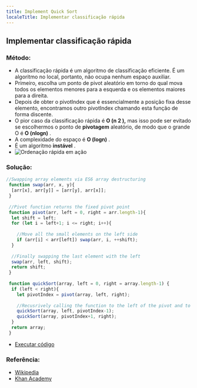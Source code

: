 ```yaml
---
title: Implement Quick Sort
localeTitle: Implementar classificação rápida
---
```

## Implementar classificação rápida

### Método:

*   A classificação rápida é um algoritmo de classificação eficiente. É um algoritmo no local, portanto, não ocupa nenhum espaço auxiliar.
*   Primeiro, escolha um ponto de pivot aleatório em torno do qual mova todos os elementos menores para a esquerda e os elementos maiores para a direita.
*   Depois de obter o pivotIndex que é essencialmente a posição fixa desse elemento, encontramos outro pivotIndex chamando esta função de forma discente.
*   O pior caso da classificação rápida é **O (n 2 ),** mas isso pode ser evitado se escolhermos o ponto de **pivotagem** aleatório, de modo que o grande O é **O (nlogn)** .
*   A complexidade do espaço é **O (logn)** .
*   É um algoritmo **instável** .
*   ![Ordenação rápida em ação](https://upload.wikimedia.org/wikipedia/commons/6/6a/Sorting_quicksort_anim.gif)

### Solução:

```js
//Swapping array elements via ES6 array destructuring 
 function swap(arr, x, y){ 
  [arr[x], arr[y]] = [arr[y], arr[x]]; 
 } 
 
 //Pivot function returns the fixed pivot point 
 function pivot(arr, left = 0, right = arr.length-1){ 
  let shift = left; 
  for (let i = left+1; i <= right; i++){ 
 
    //Move all the small elements on the left side 
    if (arr[i] < arr[left]) swap(arr, i, ++shift); 
  } 
 
  //Finally swapping the last element with the left 
  swap(arr, left, shift); 
  return shift; 
 } 
 
 function quickSort(array, left = 0, right = array.length-1) { 
  if (left < right){ 
    let pivotIndex = pivot(array, left, right); 
 
    //Recusrively calling the function to the left of the pivot and to the right of the pivot 
    quickSort(array, left, pivotIndex-1); 
    quickSort(array, pivotIndex+1, right); 
  } 
  return array; 
 } 
```

*   [Executar código](https://repl.it/@ezioda004/Quick-Sort)

### Referência:

*   [Wikipedia](https://en.wikipedia.org/wiki/Quicksort)
*   [Khan Academy](https://www.khanacademy.org/computing/computer-science/algorithms/quick-sort/a/overview-of-quicksort)